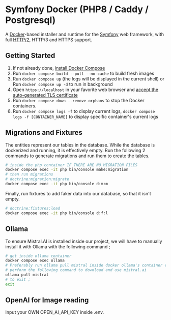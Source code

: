 # Symfony Docker (PHP8 / Caddy / Postgresql)

A [Docker](https://www.docker.com/)-based installer and runtime for the [Symfony](https://symfony.com) web framework, with full [HTTP/2](https://symfony.com/doc/current/weblink.html), HTTP/3 and HTTPS support.

## Getting Started

1. If not already done, [install Docker Compose](https://docs.docker.com/compose/install/)
2. Run `docker compose build --pull --no-cache` to build fresh images
3. Run `docker compose up` (the logs will be displayed in the current shell) or Run `docker compose up -d` to run in background 
4. Open `https://localhost` in your favorite web browser and [accept the auto-generated TLS certificate](https://stackoverflow.com/a/15076602/1352334)
5. Run `docker compose down --remove-orphans` to stop the Docker containers.
6. Run `docker compose logs -f` to display current logs, `docker compose logs -f [CONTAINER_NAME]` to display specific container's current logs 

## Migrations and Fixtures

The entities represent our tables in the database. While the database is dockerized and running, it is effectively empty. Run the following 2 commands to generate migrations and run them to create the tables.

```bash
# inside the php container IF THERE ARE NO MIGRATION FILES
docker compose exec -it php bin/console make:migration
# then run migrations
# doctrine:migration:migrate
docker compose exec -it php bin/console d:m:m
```

Finally, run fixtures to add faker data into our database, so that it isn't empty.

```bash
# doctrine:fixtures:load
docker compose exec -it php bin/console d:f:l
```

## Ollama 

To ensure Mistral.AI is installed inside our project, we will have to manually install it with Ollama with the following command ;

```bash
# get inside ollama container
docker compose exec ollama
# Preferably run ollama pull mistral inside docker ollama's container exec function.
# perform the following command to download and use mistral.ai
ollama pull mistral
# to exit ;
exit
```

## OpenAI for Image reading

Input your OWN OPEN_AI_API_KEY inside .env.